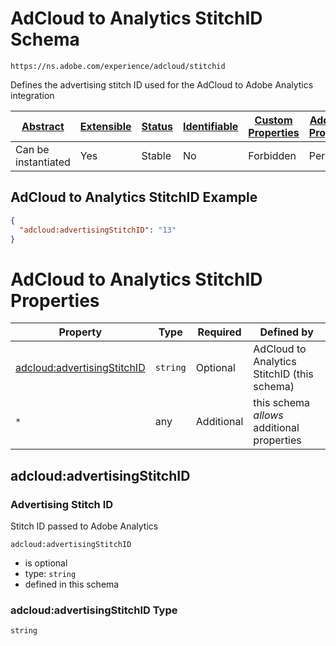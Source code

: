 
# AdCloud to Analytics StitchID Schema

```
https://ns.adobe.com/experience/adcloud/stitchid
```

Defines the advertising stitch ID used for the AdCloud to Adobe Analytics integration

| [Abstract](../../../../abstract.md) | [Extensible](../../../../extensions.md) | [Status](../../../../status.md) | [Identifiable](../../../../id.md) | [Custom Properties](../../../../extensions.md) | [Additional Properties](../../../../extensions.md) | Defined In |
|-------------------------------------|-----------------------------------------|---------------------------------|-----------------------------------|------------------------------------------------|----------------------------------------------------|------------|
| Can be instantiated | Yes | Stable | No | Forbidden | Permitted | [adobe/experience/adcloud/stitch.schema.json](adobe/experience/adcloud/stitch.schema.json) |

## AdCloud to Analytics StitchID Example
```json
{
  "adcloud:advertisingStitchID": "13"
}
```

# AdCloud to Analytics StitchID Properties

| Property | Type | Required | Defined by |
|----------|------|----------|------------|
| [adcloud:advertisingStitchID](#adcloudadvertisingstitchid) | `string` | Optional | AdCloud to Analytics StitchID (this schema) |
| `*` | any | Additional | this schema *allows* additional properties |

## adcloud:advertisingStitchID
### Advertising Stitch ID

Stitch ID passed to Adobe Analytics

`adcloud:advertisingStitchID`
* is optional
* type: `string`
* defined in this schema

### adcloud:advertisingStitchID Type


`string`





